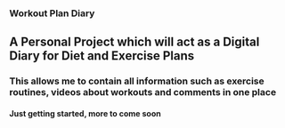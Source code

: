 ### Workout Plan Diary

## A Personal Project which will act as a Digital Diary for Diet and Exercise Plans

### This allows me to contain all information such as exercise routines, videos about workouts and comments in one place

#### Just getting started, more to come soon